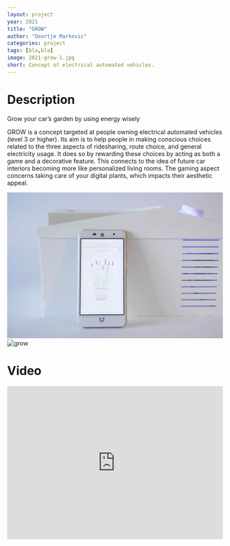 ```yaml
---
layout: project
year: 2021
title: "GROW"
author: "Doortje Markovic"
categories: project
tags: [bla,bla]
image: 2021-grow-1.jpg
short: Concept of electrical automated vehicles.
---
```


# Description
Grow your car’s garden by using energy wisely

GROW is a concept targeted at people owning electrical automated vehicles (level 3 or higher). Its aim is to help people in making conscious choices related to the three aspects of ridesharing, route choice, and general electricity usage. It does so by rewarding these choices by acting as both a game and a decorative feature. This connects to the idea of future car interiors becoming more like personalized living rooms. The gaming aspect concerns taking care of your digital plants, which impacts their aesthetic appeal.

![grow](/assets/img/2021-grow-2.jpg)
![grow](/assets/img/2021-grow-3.jpg)

# Video
<iframe style="display:inline-block; border:0px solid #FFF; width: 100%; height: 358px" src="https://www.youtube.com/embed/CAyWN9ba9J8?playlist=CAyWN9ba9J8&loop=1&autoplay=1&mute=1" frameborder="0" allowfullscreen></iframe>
